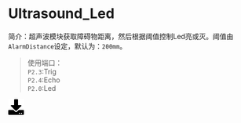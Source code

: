 # Ultrasound_Led
简介：超声波模块获取障碍物距离，然后根据阈值控制Led亮或灭。阈值由`AlarmDistance`设定，默认为：`200mm`。  
>使用端口：  
`P2.3`:Trig  
`P2.4`:Echo  
`P2.0`:Led

[![下载](..\download_logo.png)](https://github.com/daishitong/51demo/releases/download/download/06_Ultrasound_Led.zip)  